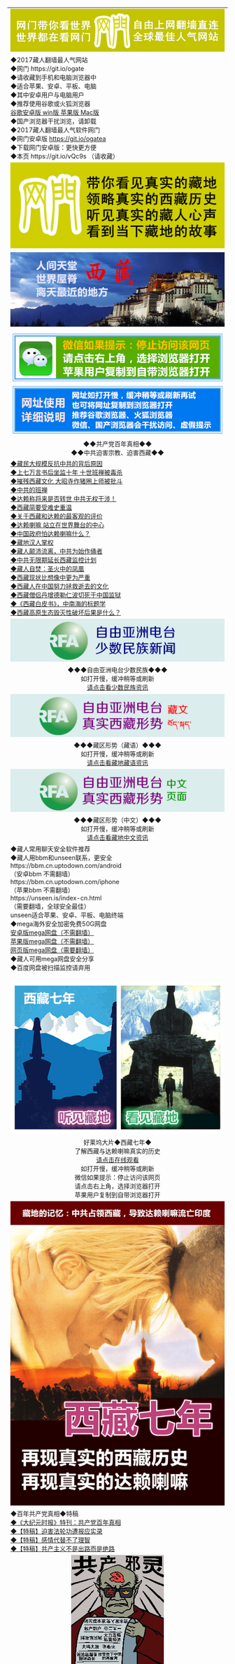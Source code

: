 <table>
  <tr>
    <td align=center><img src="https://raw.githubusercontent.com/wnel2017/ku/master/ogate6.jpg" /></td>
  </tr>
  <tr>
<td align=left>◆2017藏人翻墙最人气网站<br/>
◆网门 https://git.io/ogate<br/>
◆请收藏到手机和电脑浏览器中<br/>
◆适合苹果、安卓、平板、电脑<br/>
◆其中安卓用户与电脑用户<br/>
◆推荐使用谷歌或火狐浏览器<br/>
<a href="https://chrome.cn.uptodown.com/android">谷歌安卓版 </a>
<a href="https://google-chrome.cn.uptodown.com/windows">win版 </a>
<a href="https://chrome.cn.uptodown.com/iphone">苹果版 </a>
<a href="https://google-chrome.cn.uptodown.com/mac">Mac版</a><br/>
◆国产浏览器干扰浏览，请卸载<br/>
◆2017藏人翻墙最人气软件网门<br/>
◆网门安卓版 <a href="https://raw.githubusercontent.com/ogate/up/master/ogate.apk?og">https://git.io/ogatea</a><br/>
◆下载网门安卓版：更快更方便<br/>
◆本页 https://git.io/vQc9s （请收藏）<br/>
  </tr>
  <tr>
<td align=center><img src="https://raw.githubusercontent.com/wnel2017/ku/master/西藏.jpg" /></td>
  </tr>
  <tr>
<td align=center><img src="https://raw.githubusercontent.com/wnel2017/ku/master/西藏布达拉宫.jpg" /></td>
  </tr>
  <tr>
<td align=center><img src="https://raw.githubusercontent.com/wnel2017/ku/master/%E5%BE%AE%E4%BF%A1%E8%AF%B4%E6%98%8E4.jpg"/></td>
  </tr>
  <tr>
<td align=center>
◆◆共产党百年真相◆◆<br/>
◆◆中共迫害宗教、迫害西藏◆◆<br/>
   </tr>
  <tr>
   <td align=left>
<a href="https://s3.eu-central-1.amazonaws.com/ogatef/oGate.htm?http%3A%2F%2F140%2Fgb%2F17%2F3%2F3%2Fn8870896.htm&from=wnel-tibet">◆藏民大规模反抗中共的背后原因</a><br/>
<a href="https://s3.eu-central-1.amazonaws.com/ogatef/oGate.htm?http%3A%2F%2F140%2Fgb%2F17%2F2%2F26%2Fn8850163.htm&from=wnel-tibet">◆上七万言书后坐监十年 十世班禅被毒杀
</a><br/>
<a href="https://s3.eu-central-1.amazonaws.com/ogatef/oGate.htm?http%3A%2F%2F140%2Fgb%2F17%2F2%2F27%2Fn8855307.htm&from=wnel-tibet">◆摧残西藏文化 大昭寺作猪圈上师被批斗</a><br/>
<a href="https://s3.eu-central-1.amazonaws.com/ogatef/oGate.htm?http%3A%2F%2F140%2Fgb%2F9%2F4%2F4%2Fn2485125.htm&from=wnel-tibet">◆中共的班禅</a><br/>
<a href="https://s3.eu-central-1.amazonaws.com/ogatef/oGate.htm?http%3A%2F%2F140%2Fgb%2F11%2F9%2F27%2Fn3384356.htm&from=wnel-tibet">◆达赖称将来是否转世 中共无权干涉！</a><br/>
<a href="https://s3.eu-central-1.amazonaws.com/ogatef/oGate.htm?http%3A%2F%2F140%2Fgb%2F9%2F3%2F11%2Fn2458116.htm&from=wnel-tibet">◆西藏简要受难史重温</a><br/>
<a href="https://s3.eu-central-1.amazonaws.com/ogatef/oGate.htm?http%3A%2F%2F140%2Fgb%2F17%2F4%2F5%2Fn9004927.htm&from=wnel-tibet">◆关于西藏和达赖的最客观的评价</a><br/>
<a href="https://s3.eu-central-1.amazonaws.com/ogatef/oGate.htm?http%3A%2F%2F140%2Fgb%2F16%2F9%2F14%2Fn8300895.htm&from=wnel-tibet">◆达赖喇嘛 站立在世界舞台的中心</a><br/>
<a href="https://s3.eu-central-1.amazonaws.com/ogatef/oGate.htm?http%3A%2F%2F140%2Fgb%2F16%2F6%2F21%2Fn8018837.htm&from=wnel-tibet">◆中国政府怕达赖喇嘛什么？</a><br/>
<a href="https://s3.eu-central-1.amazonaws.com/ogatef/oGate.htm?http%3A%2F%2F140%2Fgb%2F16%2F4%2F24%2Fn7685896.htm&from=wnel-tibet
">◆藏地汉人掌权</a><br/>
<a href="https://s3.eu-central-1.amazonaws.com/ogatef/oGate.htm?http%3A%2F%2F140%2Fgb%2F16%2F4%2F24%2Fn7683448.htm&from=wnel-tibet
">◆藏人颠沛流离，中共为始作俑者</a><br/>
<a href="https://s3.eu-central-1.amazonaws.com/ogatef/oGate.htm?http%3A%2F%2F140%2Fgb%2F16%2F1%2F20%2Fn4621246.htm&from=wnel-tibet
">◆中共无限期延长西藏监控计划</a><br/>
<a href="https://s3.eu-central-1.amazonaws.com/ogatef/oGate.htm?http%3A%2F%2F140%2Fgb%2F15%2F2%2F4%2Fn4358335.htm&from=wnel-tibet
">◆藏人自焚：圣火中的凤凰</a><br/>
<a href="https://s3.eu-central-1.amazonaws.com/ogatef/oGate.htm?http%3A%2F%2F140%2Fgb%2F15%2F2%2F5%2Fn4360082.htm&from=wnel-tibet
">◆西藏现状比想像中更为严重</a><br/>
<a href="https://s3.eu-central-1.amazonaws.com/ogatef/oGate.htm?http%3A%2F%2F140%2Fgb%2F15%2F11%2F30%2Fn4584584.htm&from=wnel-tibet
">◆西藏人在中国努力拯救逝去的文化</a><br/>
<a href="https://s3.eu-central-1.amazonaws.com/ogatef/oGate.htm?http%3A%2F%2F140%2Fgb%2F15%2F7%2F14%2Fn4480456.htm&from=wnel-tibet
">◆西藏僧侣丹增德勒仁波切死于中国监狱</a><br/>
<a href="https://s3.eu-central-1.amazonaws.com/ogatef/oGate.htm?http%3A%2F%2F140%2Fgb%2F15%2F5%2F20%2Fn4438579.htm&from=wnel-tibet
">◆《西藏白皮书》，中南海的标题学</a><br/>
<a href="https://s3.eu-central-1.amazonaws.com/ogatef/oGate.htm?http%3A%2F%2F140%2Fgb%2F14%2F8%2F30%2Fn4236773.htm&from=wnel-tibet
">◆西藏高原生态毁灭性破坏后果是什么？</a><br/>
   </tr>
  <tr>
<td align=center><img src="https://raw.githubusercontent.com/wnel2017/ku/master/%E8%87%AA%E7%94%B1%E4%BA%9A%E6%B4%B2.jpg" /></td>
   </tr>
  <tr>
<td align=center>◆◆◆自由亚洲电台少数民族◆◆◆<br/>
如打开慢，缓冲稍等或刷新<br/>
<a href="https://s3.eu-central-1.amazonaws.com/ogatef/oGate.htm?ogPipe.aspx?name=http%3A%2F%2F810%2Fmandarin%2Fyataibaodao%2Fshaoshuminzu&from=wnel">请点击看少数民族资讯</a></td>
   </tr>
  <tr>
<td align=center><img src="https://raw.githubusercontent.com/wnel2017/ku/master/%E8%87%AA%E7%94%B1%E4%BA%9A%E6%B4%B2_%E8%97%8F%E6%96%87.jpg" /></td>
   </tr>
  <tr>
<td align=center>◆◆◆藏区形势（藏语）◆◆◆<br/>
如打开慢，缓冲稍等或刷新<br/>
<a href="https://s3.eu-central-1.amazonaws.com/ogatef/oGate.htm?ogPipe.aspx?name=http%3A%2F%2F810%2Ftibetan
&from=wnel">请点击看藏地藏语资讯</a></td>

   </tr>
  <tr>
<td align=center><img src="https://raw.githubusercontent.com/wnel2017/ku/master/%E8%87%AA%E7%94%B1%E4%BA%9A%E6%B4%B2_%E4%B8%AD%E6%96%87.jpg" /></td>
   </tr>
  <tr>
<td align=center>◆◆◆藏区形势（中文）◆◆◆<br/>
如打开慢，缓冲稍等或刷新<br/>
<a href="https://s3.eu-central-1.amazonaws.com/ogatef/oGate.htm?ogPipe.aspx?name=http%3A%2F%2F810%2Fmandarin%2Fjiaodianzhuizong%2Fxizang&from=wnel">请点击看藏地中文资讯</a></td>
</tr>
  <tr>
<td align=left>
◆藏人常用聊天安全软件推荐<br/>
◆藏人用bbm和unseen联系，更安全<br/>
https://bbm.cn.uptodown.com/android <br/>
（安卓bbm 不需翻墙）<br/>
https://bbm.cn.uptodown.com/iphone <br/>
（苹果bbm 不需翻墙）<br/>
https://unseen.is/index-cn.html <br/>
（需要翻墙，全球安全最佳）<br/>
unseen适合苹果、安卓、平板、电脑终端<br/>
◆mega海外安全加密免费50G网盘<br/>
<a href="https://mega.cn.uptodown.com/android">安卓版mega网盘（不需翻墙）</a><br/>
<a href="https://chrome.cn.uptodown.com/iphone">苹果版mega网盘（不需翻墙）</a><br/>
<a href="https://mega.nz/">网页版mega网盘（需要翻墙）</a><br/>
◆藏人可用mega网盘安全分享<br/>
◆百度网盘被扫描监控请弃用<br/>
  </tr>
  <tr>    
<td align=center><img src="https://raw.githubusercontent.com/wnel2017/ku/master/西藏7年1.jpg" /></td><br/>
  </tr>
  <tr>
<td align=center>好莱坞大片◆西藏七年◆<br/>
了解西藏与达赖喇嘛真实的历史<br/>
<a href="https://s3.eu-central-1.amazonaws.com/ogatef/oGate.htm?c816510&from=wnel-tibet">请点击在线观看</a><br/>
如打开慢，缓冲稍等或刷新<br/>
微信如果提示：停止访问该网页<br/>
请点击右上角，选择浏览器打开<br/>
苹果用户复制到自带浏览器打开<br/>
  </tr>
  <tr>
<td align=center><img src="https://raw.githubusercontent.com/wnel2017/ku/master/西藏7年.jpg" /></td><br/>
  </tr>
  <tr>
<td align=left>◆百年共产党真相◆特稿<br/>
<a href="https://s3.eu-central-1.amazonaws.com/ogatef/oGate.htm?http%3A%2F%2F140%2Fgb%2F17%2F3%2F6%2Fn8879818.htm&from=wnel">◆《大纪元时报》特刊：共产党百年真相</a><br/>
<a href="https://s3.eu-central-1.amazonaws.com/ogatef/oGate.htm?http%3A%2F%2F140%2Fgb%2F17%2F4%2F20%2Fn9055656.htm&from=wnel">◆【特稿】迫害法轮功遭报应实录</a><br/>
<a href="https://s3.eu-central-1.amazonaws.com/ogatef/oGate.htm?http%3A%2F%2F140%2Fgb%2F15%2F11%2F2%2Fn4564327.htm&from=wnel">◆【特稿】感情代替不了理智</a><br/>
<a href="https://s3.eu-central-1.amazonaws.com/ogatef/oGate.htm?http%3A%2F%2F140%2Fgb%2F17%2F2%2F9%2Fn8792816.htm&from=wnel">◆【特稿】共产主义不是出路而是绝路</a><br/>
  </tr>
  <tr>
<td align=center><img src="https://raw.githubusercontent.com/wnel2017/ku/master/共产邪灵.jpg" /></td><br/>
  </tr>
  <tr>
      <td align=left>
◆全球热点专辑：震撼世人，引发巨变<br/>
<a href="https://s3.eu-central-1.amazonaws.com/ogatef/oGate.htm?4EC%2FJP.mp4&from=wnel">◆◆九评共产党：全球热传18年（必看）</a><br/>
◆◆<a href="https://s3.eu-central-1.amazonaws.com/ogatef/oGate.htm?4EC%2FMTDWH.mp4&from=wnel">漫谈党文化</a><br/>
◆◆<a href="https://s3.eu-central-1.amazonaws.com/ogatef/oGate.htm?1D%2FJTDWH&from=wnel">解体党文化</a><br/>
◆◆<a href="https://s3.eu-central-1.amazonaws.com/ogatef/oGate.htm?4EC%2FBNGCD&from=wnel">百年共产党</a><br/>
◆◆<a href="https://s3.eu-central-1.amazonaws.com/ogatef/oGate.htm?c816602&from=wnel">马克思的成魔之路</a><br/>
如打开慢，缓冲稍等或刷新<br/>
微信如果提示：停止访问该网页<br/>
请点击右上角，选择浏览器打开<br/>
苹果用户复制到自带浏览器打开<br/>
  </tr>
  <tr>
    <td align=center><img src="https://raw.githubusercontent.com/wnel2017/ku/master/害国.jpg" /></td>
  </tr>
  <tr>
<td align=left>
◆◆2017年全球热点文章<br/>
<a href="https://s3.eu-central-1.amazonaws.com/ogatef/oGate.htm?c807209&from=wnel">◆◆中共害国，铁证如山</a><br/>
<a href="https://s3.eu-central-1.amazonaws.com/ogatef/oGate.htm?c813172&from=wnel">◆◆中共卖国，证据确凿</a><br/>
<a href="https://s3.eu-central-1.amazonaws.com/ogatef/oGate.htm?c813247&from=wnel">◆◆对中共无神论说“不”！</a><br/>
<a href="https://s3.eu-central-1.amazonaws.com/ogatef/oGate.htm?http%3A%2F%2F140%2Fgb%2F13%2F7%2F2%2Fn3906831.htm&from=wnel">◆◆中共成立以来杀人记录！</a><br/>
<a href="https://s3.eu-central-1.amazonaws.com/ogatef/oGate.htm?http%3A%2F%2F140%2Fgb%2F17%2F2%2F17%2Fn8822194.htm&from=wnel">◆◆中国共产党的杀人历史！</a><br/>
<a href="https://s3.eu-central-1.amazonaws.com/ogatef/oGate.htm?http%3A%2F%2F140%2Fgb%2F17%2F1%2F3%2Fn8663018.htm&from=wnel">◆◆中共变异了西方世界的思维和行为</a><br/>
<a href="https://s3.eu-central-1.amazonaws.com/ogatef/oGate.htm?http%3A%2F%2F140%2Fgb%2F17%2F4%2F9%2Fn9018949.htm&from=wnel">◆◆共产主义的淫乱基因——性解放</a><br/>
<a href="https://s3.eu-central-1.amazonaws.com/ogatef/oGate.htm?c813246&from=wnel">◆◆共产主义是世界上最大恐怖主义</a><br/>
<a href="https://s3.eu-central-1.amazonaws.com/ogatef/oGate.htm?c812504&from=wnel">◆◆共产主义是世界上最大邪教</a><br/>
<a href="https://s3.eu-central-1.amazonaws.com/ogatef/oGate.htm?c813248&from=wnel
">◆◆马列主义是毒药</a><br/>
  </tr>
  <tr>
   <td align=center><img src="https://raw.githubusercontent.com/wnel2017/ku/master/3t.jpg"/></td><br/>
  </tr>
  <tr>
   <td align=center>
全球近3亿人的幸运选择，珍贵机缘<br/>
为你而来，这一次您千万别再错过～<br/>
<a href="https://s3.eu-central-1.amazonaws.com/ogatef/oGate.htm?ogST.aspx?from=wnel-3T">❤❤请点击在线快速办理❤❤</a><br/>
微信如果提示：停止访问该网页<br/>
请点击右上角，选择浏览器打开<br/>
苹果用户复制到自带浏览器打开<br/>
如打开慢，缓冲稍等或刷新<br/>
  </tr>
  <tr>
<td align=center><img src="https://raw.githubusercontent.com/wnel2017/ku/master/3%E9%80%80%E9%80%83%E5%A4%A7%E7%81%BE.jpg"/>       </tr>
  <tr>
   <td align=center>
<a href="https://s3.eu-central-1.amazonaws.com/ogatef/oGate.htm?4EC%2FST&from=st?from=wnel">◆◆“三退”到底是件什么事？◆◆</a><br/>
微信如果提示：停止访问该网页<br/>
请点击右上角，选择浏览器打开<br/>
苹果用户复制到自带浏览器打开<br/>
如打开慢，缓冲稍等或刷新<br/>
  </tr>
  <tr>
    <td align=center><img src="https://raw.githubusercontent.com/wnel2017/ku/master/谎言.jpg" /></td><br/>
  </tr>
  <tr>
    <td align=center><img src="https://raw.githubusercontent.com/wnel2017/ku/master/恶魔.jpg" /></td><br/>
  </tr>
  <tr>
    <td align=center><img src="https://raw.githubusercontent.com/wnel2017/ku/master/谎言和暴力.jpg" /></td><br/>
  </tr>
  <tr>
    <td align=center><img src="https://raw.githubusercontent.com/wnel2017/ku/master/媒体谎言.jpg" /></td><br/>
  </tr>
  <tr>
    <td align=center><img src="https://raw.githubusercontent.com/wnel2017/ku/master/邪j.jpg" /></td><br/>
  </tr>
  <tr>
<tr><td align=center>▼▼▼更多精彩，请看下面▼▼▼<br/>
  </tr>
  <tr>
    <td align=center><img src="https://raw.githubusercontent.com/wnel2017/ku/master/ogate6.jpg" /></td>
  </tr>
  <tr>
<td align=center>◆免费  ◆安全  ◆快速  ◆绿色  ◆高速视频<br/>
推荐谷歌/火狐浏览器，国产浏览器干扰<br/>
<a href="https://chrome.cn.uptodown.com/android">谷歌安卓版、 </a>
<a href="https://google-chrome.cn.uptodown.com/windows">win版、 </a>
<a href="https://chrome.cn.uptodown.com/iphone">苹果版、</a>
<a href="https://google-chrome.cn.uptodown.com/mac">Mac版</a><br/>
       </td>
  </tr>
  <tr>
<td align=center>网门网址 https://git.io/ogate 收藏浏览器<br/>
  </tr>
  <tr>
    <td align=center>
如打开缓慢，缓冲稍等或刷新<br/>
  </tr>
  <tr>
  <td align=center>请尝试不同入口，进入动态网址<br/>
      <a target="_blank" href="https://cdn.rawgit.com/ogate/up/master/oGates.htm?from=wnel">入口</a>
      <a target="_blank" href="https://s3.eu-west-2.amazonaws.com/ogatel/oGate.htm?from=wnel">入口</a>
      <a target="_blank" href="https://s3.eu-central-1.amazonaws.com/ogatef/oGate.htm?from=wnel">入口</a><br/>
      <a target="_blank" href="https://s3-ap-southeast-2.amazonaws.com/ogatey/oGate.htm?from=wnel">入口</a>
      <a target="_blank" href="https://s3.ap-northeast-2.amazonaws.com/ogates/oGate.htm?from=wnel">入口</a>
      <a target="_blank" href="https://s3.ap-south-1.amazonaws.com/ogatem/oGate.htm?from=wnel">入口</a><br/>
微信如果提示：停止访问该网页<br/>
请点击右上角，选择浏览器打开<br/>
苹果用户复制到自带浏览器打开<br/>
  </tr>
  <tr>
      <td align=center>
2017年网民翻墙最人气软件<br/>
安卓版 <a href="https://raw.githubusercontent.com/ogate/up/master/ogate.apk?og">https://git.io/ogatea</a><br/>
下载网门安卓版更快更方便<br/>
  </tr>
  <tr>
    <td align=center><img src="https://cloud.githubusercontent.com/assets/11880933/15631437/70d0a74e-259d-11e6-946f-6237b4b657bd.jpg"/></td>
  </tr>
  <tr>
      <td align=center><img src="https://raw.githubusercontent.com/wnel2017/ku/master/%E4%BD%BF%E7%94%A8%E6%8C%87%E5%8D%971.jpg"/></td>
  </tr>
  <tr>
      <td align=center><img src="https://raw.githubusercontent.com/wnel2017/ku/master/%E5%BE%AE%E4%BF%A1%E8%AF%B4%E6%98%8E4.jpg"/></td>
  </tr>
  <tr>
      <td align=center><img src="https://raw.githubusercontent.com/wnel2017/ku/master/%E5%BE%AE%E4%BF%A1%E8%AF%B4%E6%98%8E.jpg"/></td>  </tr>
  <tr>
    <td align=center><img src="https://raw.githubusercontent.com/wnel2017/ku/master/%E5%BE%AE%E4%BF%A1%E6%8C%87%E5%8D%97%E6%A1%86.jpg"/></td>  
    </tr>
  <tr>
</table>    
